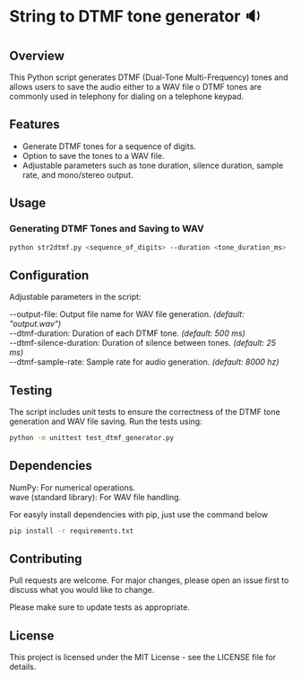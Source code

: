 # String to DTMF tone generator :sound:

## Overview

This Python script generates DTMF (Dual-Tone Multi-Frequency) tones and allows users to save the audio either to a WAV file o DTMF tones are commonly used in telephony for dialing on a telephone keypad.

## Features
- Generate DTMF tones for a sequence of digits.
- Option to save the tones to a WAV file.
- Adjustable parameters such as tone duration, silence duration, sample rate, and mono/stereo output.

## Usage

### Generating DTMF Tones and Saving to WAV

```bash
python str2dtmf.py <sequence_of_digits> --duration <tone_duration_ms> --silence-duration <silence_duration_ms> --sample-rate <sample_rate_hz> --output-file <output_filename.wav>
```

## Configuration
Adjustable parameters in the script:

--output-file: Output file name for WAV file generation. *(default: "output.wav")* <br>
--dtmf-duration: Duration of each DTMF tone. *(default: 500 ms)* <br>
--dtmf-silence-duration: Duration of silence between tones. *(default: 25 ms)* <br>
--dtmf-sample-rate: Sample rate for audio generation. *(default: 8000 hz)* <br>


## Testing
The script includes unit tests to ensure the correctness of the DTMF tone generation and WAV file saving. Run the tests using:

```bash
python -m unittest test_dtmf_generator.py
```

## Dependencies

NumPy: For numerical operations. <br>
wave (standard library): For WAV file handling. <br>

For easyly install dependencies with pip, just use the command below
```bash
pip install -r requirements.txt
```

## Contributing

Pull requests are welcome. For major changes, please open an issue first
to discuss what you would like to change.

Please make sure to update tests as appropriate.

## License 
This project is licensed under the MIT License - see the LICENSE file for details.
